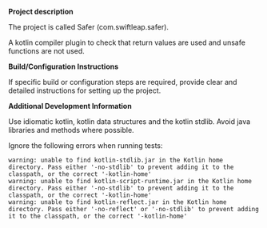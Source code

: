 **Project description**

The project is called Safer (com.swiftleap.safer).

A kotlin compiler plugin to check that return values are used and unsafe functions are not used.

**Build/Configuration Instructions**

If specific build or configuration steps are required, provide clear
and detailed instructions for setting up the project.

**Additional Development Information**

Use idiomatic kotlin, kotlin data structures and the kotlin stdlib.
Avoid java libraries and methods where possible.

Ignore the following errors when running tests:

```
warning: unable to find kotlin-stdlib.jar in the Kotlin home directory. Pass either '-no-stdlib' to prevent adding it to the classpath, or the correct '-kotlin-home'
warning: unable to find kotlin-script-runtime.jar in the Kotlin home directory. Pass either '-no-stdlib' to prevent adding it to the classpath, or the correct '-kotlin-home'
warning: unable to find kotlin-reflect.jar in the Kotlin home directory. Pass either '-no-reflect' or '-no-stdlib' to prevent adding it to the classpath, or the correct '-kotlin-home'
```